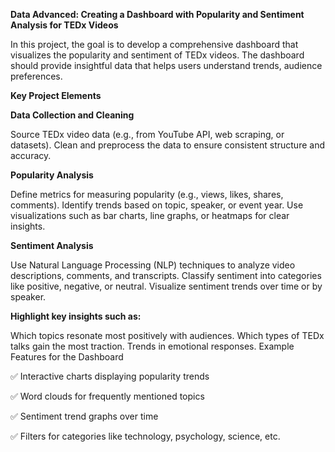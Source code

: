 **Data Advanced: Creating a Dashboard with Popularity and Sentiment Analysis for TEDx Videos**

In this project, the goal is to develop a comprehensive dashboard that visualizes the popularity and sentiment of TEDx videos. The dashboard should provide insightful data that helps users understand trends, audience preferences.

**Key Project Elements**

**Data Collection and Cleaning**

Source TEDx video data (e.g., from YouTube API, web scraping, or datasets).
Clean and preprocess the data to ensure consistent structure and accuracy.

**Popularity Analysis**

Define metrics for measuring popularity (e.g., views, likes, shares, comments).
Identify trends based on topic, speaker, or event year.
Use visualizations such as bar charts, line graphs, or heatmaps for clear insights.

**Sentiment Analysis**

Use Natural Language Processing (NLP) techniques to analyze video descriptions, comments, and transcripts.
Classify sentiment into categories like positive, negative, or neutral.
Visualize sentiment trends over time or by speaker.


**Highlight key insights such as:**

Which topics resonate most positively with audiences.
Which types of TEDx talks gain the most traction.
Trends in emotional responses.
Example Features for the Dashboard

✅ Interactive charts displaying popularity trends

✅ Word clouds for frequently mentioned topics

✅ Sentiment trend graphs over time

✅ Filters for categories like technology, psychology, science, etc.
